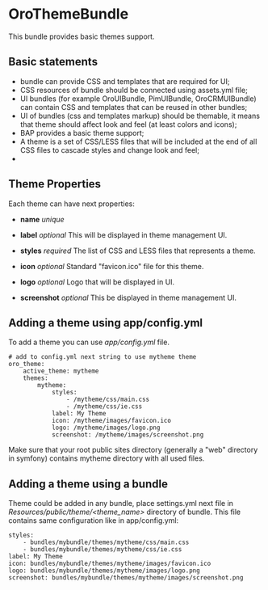 OroThemeBundle
==============

This bundle provides basic themes support.

Basic statements
----------------
* bundle can provide CSS and templates that are required for UI;
* CSS resources of bundle should be connected using assets.yml file;
* UI bundles (for example OroUIBundle, PimUIBundle, OroCRMUIBundle) can contain CSS and templates that can be reused in other bundles;
* UI of bundles (css and templates markup) should be themable, it means that theme should affect look and feel (at least colors and icons);
* BAP provides a basic theme support;
* A theme is a set of CSS/LESS files that will be included at the end of all CSS files to cascade styles and change look and feel;
*

Theme Properties
----------------

Each theme can have next properties:

* **name**
_unique_

* **label**
_optional_
This will be displayed in theme management UI.

* **styles**
_required_
The list of CSS and LESS files that represents a theme.

* **icon**
_optional_
Standard "favicon.ico" file for this theme.

* **logo**
_optional_
Logo that will be displayed in UI.

* **screenshot**
_optional_
This  be displayed in theme management UI.

Adding a theme using app/config.yml
-----------------------------------

To add a theme you can use _app/config.yml_ file.

```
# add to config.yml next string to use mytheme theme
oro_theme:
    active_theme: mytheme
    themes:
        mytheme:
            styles:
                - /mytheme/css/main.css
                - /mytheme/css/ie.css
            label: My Theme
            icon: /mytheme/images/favicon.ico
            logo: /mytheme/images/logo.png
            screenshot: /mytheme/images/screenshot.png
```

Make sure that your root public sites directory (generally a "web" directory in symfony) contains mytheme directory
with all used files.

Adding a theme using a bundle
-----------------------------

Theme could be added in any bundle, place settings.yml next file in _Resources/public/theme/<theme_name>_ directory of bundle.
This file contains same configuration like in app/config.yml:

```
styles:
    - bundles/mybundle/themes/mytheme/css/main.css
    - bundles/mybundle/themes/mytheme/css/ie.css
label: My Theme
icon: bundles/mybundle/themes/mytheme/images/favicon.ico
logo: bundles/mybundle/themes/mytheme/images/logo.png
screenshot: bundles/mybundle/themes/mytheme/images/screenshot.png
```
